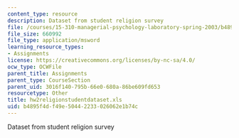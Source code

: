```yaml
---
content_type: resource
description: Dataset from student religion survey
file: /courses/15-310-managerial-psychology-laboratory-spring-2003/b4895f4df49e50442233026062e1b74c_hw2religionstudentdataset.xls
file_size: 660992
file_type: application/msword
learning_resource_types:
- Assignments
license: https://creativecommons.org/licenses/by-nc-sa/4.0/
ocw_type: OCWFile
parent_title: Assignments
parent_type: CourseSection
parent_uid: 3016f140-795b-66e0-680a-86be609fd653
resourcetype: Other
title: hw2religionstudentdataset.xls
uid: b4895f4d-f49e-5044-2233-026062e1b74c
---
```

Dataset from student religion survey